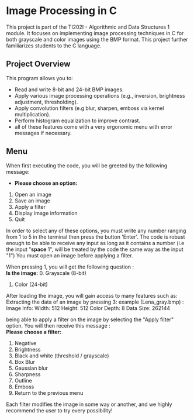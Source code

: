 # Image Processing in C

This project is part of the TI202I - Algorithmic and Data Structures 1 module. It focuses on implementing image processing techniques in C for both grayscale and color images using the BMP format. This project further familiarizes students to the C language.

## Project Overview

This program allows you to:
- Read and write 8-bit and 24-bit BMP images.
- Apply various image processing operations (e.g., inversion, brightness adjustment, thresholding).
- Apply convolution filters (e.g blur, sharpen, emboss via kernel multiplication).
- Perform histogram equalization to improve contrast.
- all of these features come with a very ergonomic menu with error messages if necessary.

## Menu
When first executing the code, you will be greeted by the following message:
- **Please choose an option:**
1. Open an image
2. Save an image
3. Apply a filter
4. Display image information
5. Quit

In order to select any of these options, you must write any number ranging from 1 to 5 in the terminal then press the button 'Enter'. The code is robust enough to be able to receive any input as long as it contains a number (i.e the input "**space** 1", will be treated by the code the same way as the input "1")
You must open an image before applying a filter.


When pressing 1, you will get the following question :\
**Is the image:**
0. Grayscale (8-bit)
1. Color (24-bit)

After loading the image, you will gain access to many features such as:
Extracting the data of an image by pressing 3:
example (Lena_gray.bmp) : \
Image Info:
Width: 512
Height: 512
Color Depth: 8
Data Size: 262144

being able to apply a filter on the image by selecting the "Apply filter" option.
You will then receive this message : \
**Please choose a filter:**
1. Negative
2. Brightness
3. Black and white (threshold / grayscale)
4. Box Blur
5. Gaussian blur
6. Sharpness
7. Outline
8. Emboss
9. Return to the previous menu 


Each filter modifies the image in some way or another, and we highly recommend the user to try every possibility!


